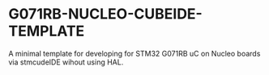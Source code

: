 # G071RB-NUCLEO-CUBEIDE-TEMPLATE
A minimal template for developing for STM32 G071RB uC on Nucleo boards via stmcudeIDE wihout using HAL.
